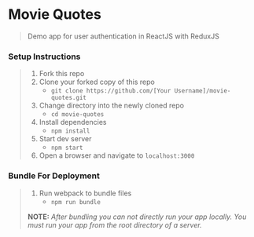 # Movie Quotes

> Demo app for user authentication in ReactJS with ReduxJS

### Setup Instructions

> 1. Fork this repo
> 1. Clone your forked copy of this repo
>    - `git clone https://github.com/[Your Username]/movie-quotes.git`
> 1. Change directory into the newly cloned repo
>    - `cd movie-quotes`
> 1. Install dependencies 
>    - `npm install`
> 1. Start dev server
>    - `npm start`
> 1. Open a browser and navigate to `localhost:3000`

### Bundle For Deployment

> 1. Run webpack to bundle files
>    - `npm run bundle`
> 
> **NOTE:** *After bundling you can not directly run your app locally. You must run your app from the root directory of a server.*
